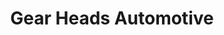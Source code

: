 ---
pid: llp306
title: Gear Heads Automotive
location_transcription: PAFA
coordinates: "[-75.163558255105, 39.955136749882]"
zipcode: '19135'
gen_neighborhood: Northeast Philadelphia
neighborhood: Tacony
outside_phl: 
age: '14'
age_range: 13-19
instagram: 
image_file_name: llp_306.jpg
proposal_transcription: 
topic: Technology
topic_summary: '0'
type: Sculpture Statue
keywords_other: gear heads, automotive, cars
credit: snapchat @jenna6671
image_labels: 
twitter: 
facebook: 
permalink: "/monuments/llp306/"
layout: item-page
---